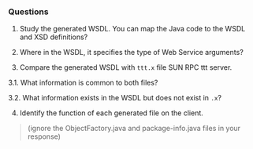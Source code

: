 ### Questions

1. Study the generated WSDL. You can map the Java code to the WSDL and XSD definitions?

2. Where in the WSDL, it specifies the type of Web Service arguments?

3. Compare the generated WSDL with `ttt.x` file SUN RPC ttt server.

3.1. What information is common to both files?

3.2. What information exists in the WSDL but does not exist in `.x`?

4. Identify the function of each generated file on the client.

> (ignore the ObjectFactory.java and package-info.java files in your response)